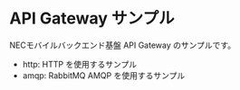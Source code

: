 API Gateway サンプル
=====================

NECモバイルバックエンド基盤 API Gateway のサンプルです。

* http: HTTP を使用するサンプル
* amqp: RabbitMQ AMQP を使用するサンプル
